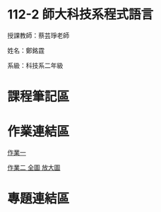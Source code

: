 # 112-2 師大科技系程式語言

授課教師：蔡芸琤老師

姓名：鄭銘霆

系級：科技系二年級

# 課程筆記區

# 作業連結區

<a href="https://github.com/MartinMartout/web/blob/main/Untitled.ipynb"> 作業一 <a>


<a href="https://github.com/MartinMartout/web/blob/main/Pokemon%20Data.ipynb"> 作業二 <a>   <a href="https://github.com/MartinMartout/web/blob/main/%E8%9E%A2%E5%B9%95%E6%93%B7%E5%8F%96%E7%95%AB%E9%9D%A2%202024-03-27%20222737.png">   全圖 <a>   <a href="https://github.com/MartinMartout/web/blob/main/%E8%9E%A2%E5%B9%95%E6%93%B7%E5%8F%96%E7%95%AB%E9%9D%A2%202024-03-27%20222713.png"> 放大圖 <a>

# 專題連結區

